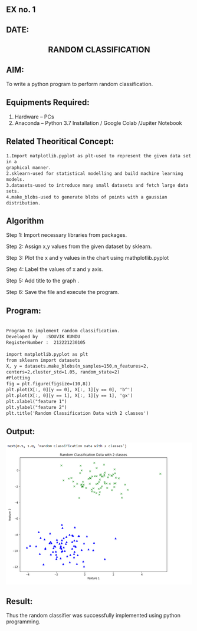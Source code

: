 ## EX no. 1
## DATE:

## <p align = 'center'> RANDOM CLASSIFICATION</p>
## AIM:
To write a python program to perform random classification.

## Equipments Required:
1. Hardware – PCs
2. Anaconda – Python 3.7 Installation / Google Colab /Jupiter Notebook

## Related Theoritical Concept:
~~~
1.Import matplotlib.pyplot as plt-used to represent the given data set in a 
graphical manner. 
2.sklearn-used for statistical modelling and build machine learning models. 
3.datasets-used to introduce many small datasets and fetch large data sets. 
4.make_blobs-used to generate blobs of points with a gaussian distribution.
~~~
## Algorithm

Step 1:
Import necessary libraries from packages.

Step 2:
Assign x,y values from the given dataset by sklearn.

Step 3:
Plot the x and y values in the chart using mathplotlib.pyplot

Step 4:
Label the values of x and y axis.

Step 5:
Add title to the graph .

Step 6:
Save the file and execute the program.

## Program:
```

Program to implement random classification.
Developed by   :SOUVIK KUNDU
RegisterNumber :  212221230105

import matplotlib.pyplot as plt
from sklearn import datasets
X, y = datasets.make_blobs(n_samples=150,n_features=2, centers=2,cluster_std=1.05, random_state=2)               
#Plotting
fig = plt.figure(figsize=(10,8))
plt.plot(X[:, 0][y == 0], X[:, 1][y == 0], 'b^')
plt.plot(X[:, 0][y == 1], X[:, 1][y == 1], 'gx')
plt.xlabel("feature 1")
plt.ylabel("feature 2")
plt.title('Random Classification Data with 2 classes')

```

## Output:
![Ex no 1.Random Classifier plot](456.png)


## Result:
Thus the random classifier was successfully implemented using python programming.
